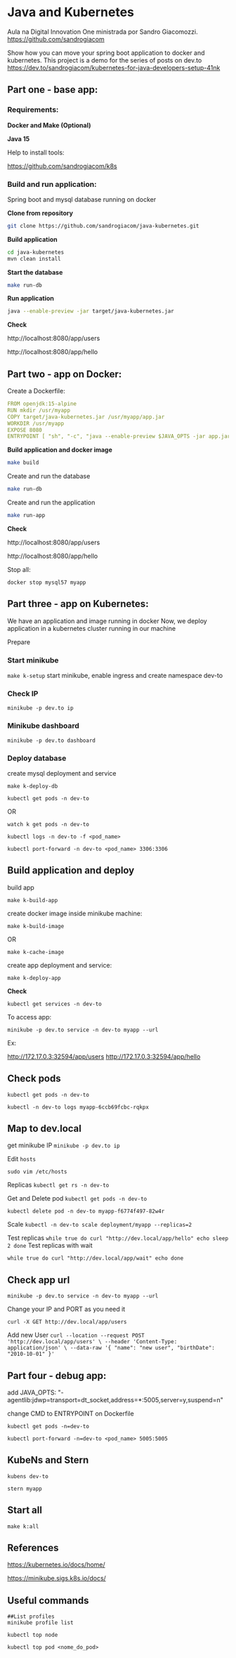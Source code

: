 # Java and Kubernetes

Aula na Digital Innovation One ministrada por Sandro Giacomozzi.
https://github.com/sandrogiacom

Show how you can move your spring boot application to docker and kubernetes.
This project is a demo for the series of posts on dev.to
https://dev.to/sandrogiacom/kubernetes-for-java-developers-setup-41nk

## Part one - base app:

### Requirements:

**Docker and Make (Optional)**

**Java 15**

Help to install tools:

https://github.com/sandrogiacom/k8s

### Build and run application:

Spring boot and mysql database running on docker

**Clone from repository**
```bash
git clone https://github.com/sandrogiacom/java-kubernetes.git
```

**Build application**
```bash
cd java-kubernetes
mvn clean install
```

**Start the database**
```bash
make run-db
```

**Run application**
```bash
java --enable-preview -jar target/java-kubernetes.jar
```

**Check**

http://localhost:8080/app/users

http://localhost:8080/app/hello

## Part two - app on Docker:

Create a Dockerfile:

```yaml
FROM openjdk:15-alpine
RUN mkdir /usr/myapp
COPY target/java-kubernetes.jar /usr/myapp/app.jar
WORKDIR /usr/myapp
EXPOSE 8080
ENTRYPOINT [ "sh", "-c", "java --enable-preview $JAVA_OPTS -jar app.jar" ]
```

**Build application and docker image**

```bash
make build
```

Create and run the database
```bash
make run-db
```

Create and run the application
```bash
make run-app
```

**Check**

http://localhost:8080/app/users

http://localhost:8080/app/hello

Stop all:

`
docker stop mysql57 myapp
`

## Part three - app on Kubernetes:

We have an application and image running in docker
Now, we deploy application in a kubernetes cluster running in our machine

Prepare

### Start minikube
`
make k-setup
`
 start minikube, enable ingress and create namespace dev-to

### Check IP

`
minikube -p dev.to ip
`

### Minikube dashboard

`
minikube -p dev.to dashboard
`

### Deploy database

create mysql deployment and service

`
make k-deploy-db
`

`
kubectl get pods -n dev-to
`

OR

`
watch k get pods -n dev-to
`


`
kubectl logs -n dev-to -f <pod_name>
`

`
kubectl port-forward -n dev-to <pod_name> 3306:3306
`

## Build application and deploy

build app

`
make k-build-app
` 

create docker image inside minikube machine:

`
make k-build-image
`

OR

`
make k-cache-image
`  

create app deployment and service:

`
make k-deploy-app
` 

**Check**

`
kubectl get services -n dev-to
`

To access app:

`
minikube -p dev.to service -n dev-to myapp --url
`

Ex:

http://172.17.0.3:32594/app/users
http://172.17.0.3:32594/app/hello

## Check pods

`
kubectl get pods -n dev-to
`

`
kubectl -n dev-to logs myapp-6ccb69fcbc-rqkpx
`

## Map to dev.local

get minikube IP
`
minikube -p dev.to ip
` 

Edit `hosts` 

`
sudo vim /etc/hosts
`

Replicas
`
kubectl get rs -n dev-to
`

Get and Delete pod
`
kubectl get pods -n dev-to
`

`
kubectl delete pod -n dev-to myapp-f6774f497-82w4r
`

Scale
`
kubectl -n dev-to scale deployment/myapp --replicas=2
`

Test replicas
`
while true
do curl "http://dev.local/app/hello"
echo
sleep 2
done
`
Test replicas with wait

`
while true
do curl "http://dev.local/app/wait"
echo
done
`

## Check app url
`minikube -p dev.to service -n dev-to myapp --url`

Change your IP and PORT as you need it

`
curl -X GET http://dev.local/app/users
`

Add new User
`
curl --location --request POST 'http://dev.local/app/users' \
--header 'Content-Type: application/json' \
--data-raw '{
    "name": "new user",
    "birthDate": "2010-10-01"
}'
`

## Part four - debug app:

add   JAVA_OPTS: "-agentlib:jdwp=transport=dt_socket,address=*:5005,server=y,suspend=n"
 
change CMD to ENTRYPOINT on Dockerfile

`
kubectl get pods -n=dev-to
`

`
kubectl port-forward -n=dev-to <pod_name> 5005:5005
`

## KubeNs and Stern

`
kubens dev-to
`

`
stern myapp
` 

## Start all

`make k:all`


## References

https://kubernetes.io/docs/home/

https://minikube.sigs.k8s.io/docs/

## Useful commands

```
##List profiles
minikube profile list

kubectl top node

kubectl top pod <nome_do_pod>
```
